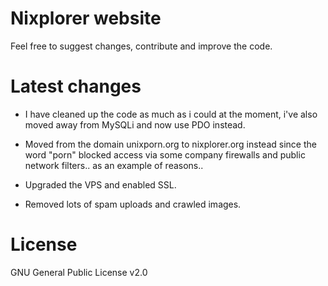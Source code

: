 # Nixplorer website
Feel free to suggest changes, contribute and improve the code.

# Latest changes
- I have cleaned up the code as much as i could at the moment, i've also moved away from MySQLi and now use PDO instead.

- Moved from the domain unixporn.org to nixplorer.org instead since the word "porn" blocked access via some company firewalls and public network filters.. as an example of reasons..

- Upgraded the VPS and enabled SSL.

- Removed lots of spam uploads and crawled images.

# License
GNU General Public License v2.0
